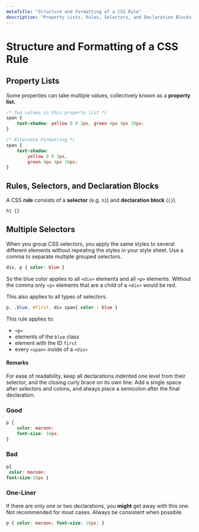```yaml
---
metaTitle: "Structure and Formatting of a CSS Rule"
description: "Property Lists, Rules, Selectors, and Declaration Blocks, Multiple Selectors"
---
```


# Structure and Formatting of a CSS Rule



## Property Lists


Some properties can take multiple values, collectively known as a **property list**.

```css
/* Two values in this property list */
span {
    text-shadow: yellow 0 0 3px, green 4px 4px 10px;
}

/* Alternate Formatting */
span {
    text-shadow:
        yellow 0 0 3px,
        green 4px 4px 10px;
}

```



## Rules, Selectors, and Declaration Blocks


A CSS **rule** consists of a **selector** (e.g. `h1`) and **declaration block** (`{}`).

```css
h1 {}

```



## Multiple Selectors


When you group CSS selectors, you apply the same styles to several different elements without repeating the styles in your style sheet. Use a comma to separate multiple grouped selectors.

```css
div, p { color: blue }

```

So the blue color applies to all `<div>` elements and all `<p>` elements. Without the comma only `<p>` elements that are a child of a `<div>` would be red.

This also applies to all types of selectors.

```css
p, .blue, #first, div span{ color : blue }

```

This rule applies to:

- `<p>`
- elements of the `blue` class
- element with the ID `first`
- every `<span>` inside of a `<div>`



#### Remarks


For ease of readability, keep all declarations indented one level from their selector, and the closing curly brace on its own line. Add a single space after selectors and colons, and always place a semicolon after the final declaration.

### Good

```css
p {
    color: maroon;
    font-size: 16px;
}

```

### Bad

```css
p{
 color: maroon;
font-size:16px }

```

### One-Liner

If there are only one or two declarations, you **might** get away with this one. Not recommended for most cases. Always be consistent when possible.

```css
p { color: maroon; font-size: 16px; }

```

